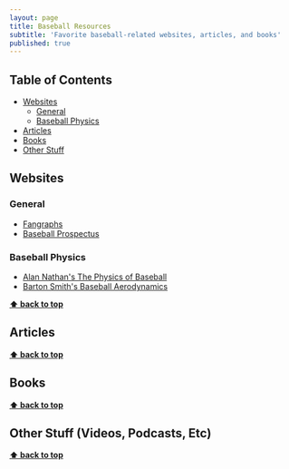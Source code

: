```yaml
---
layout: page
title: Baseball Resources
subtitle: 'Favorite baseball-related websites, articles, and books'
published: true
---
```

## Table of Contents
- [Websites](#websites)
	- [General](#general)
	- [Baseball Physics](#baseball-physics)
- [Articles](#articles)
- [Books](#books)
- [Other Stuff](#other-stuff)

## Websites
### General
* [Fangraphs](https://www.fangraphs.com/)
* [Baseball Prospectus](https://www.baseballprospectus.com/)

### Baseball Physics
* [Alan Nathan's The Physics of Baseball](http://baseball.physics.illinois.edu/)
* [Barton Smith's Baseball Aerodynamics](http://www.baseballaero.com/)

**[⬆ back to top](#table-of-contents)**

## Articles

**[⬆ back to top](#table-of-contents)**

## Books


**[⬆ back to top](#table-of-contents)**

## Other Stuff (Videos, Podcasts, Etc)

**[⬆ back to top](#table-of-contents)**

